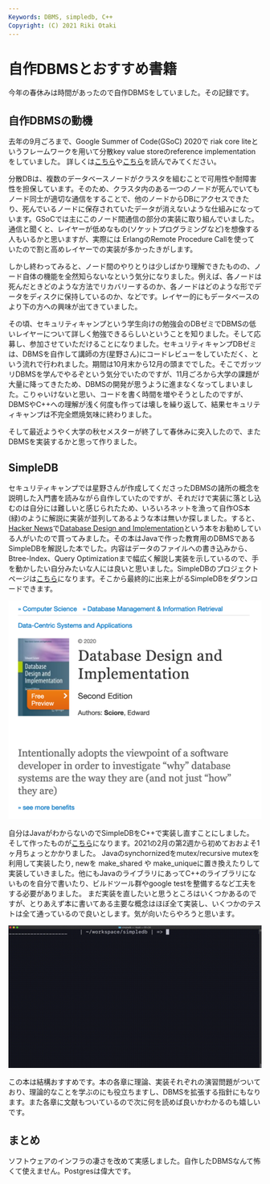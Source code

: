 ```yaml
---
Keywords: DBMS, simpledb, C++
Copyright: (C) 2021 Riki Otaki
---
```


# 自作DBMSとおすすめ書籍

今年の春休みは時間があったので自作DBMSをしていました。その記録です。

## 自作DBMSの動機

去年の9月ごろまで、Google Summer of Code(GSoC) 2020で riak core liteというフレームワークを用いて分散key value storeのreference implementationをしていました。 詳しくは[こちら](https://rotaki.org/?post=20200819_gsoc1)や[こちら](https://rotaki.org/?post=20200914_gsoc2)を読んでみてください。

分散DBは、複数のデータベースノードがクラスタを組むことで可用性や耐障害性を担保しています。そのため、クラスタ内のある一つのノードが死んでいてもノード同士が適切な通信をすることで、他のノードからDBにアクセスできたり、死んでいるノードに保存されていたデータが消えないような仕組みになっています。GSoCでは主にこのノード間通信の部分の実装に取り組んでいました。通信と聞くと、レイヤーが低めなもの(ソケットプログラミングなど)を想像する人もいるかと思いますが、実際には ErlangのRemote Procedure Callを使っていたので割と高めレイヤーでの実装が多かったきがします。

しかし終わってみると、ノード間のやりとりは少しばかり理解できたものの、ノード自体の機能を全然知らないなという気分になりました。例えば、各ノードは死んだときどのような方法でリカバリーするのか、各ノードはどのような形でデータをディスクに保持しているのか、などです。レイヤー的にもデータベースのより下の方への興味が出てきていました。

その頃、セキュリティキャンプという学生向けの勉強会のDBゼミでDBMSの低いレイヤーについて詳しく勉強できるらしいということを知りました。そして応募し、参加させていただけることになりました。セキュリティキャンプDBゼミは、DBMSを自作して講師の方(星野さん)にコードレビューをしていただく、という流れで行われました。期間は10月末から12月の頭まででした。そこでガッツリDBMSを学んでやるぞという気分でいたのですが、11月ごろから大学の課題が大量に降ってきたため、DBMSの開発が思うように進まなくなってしまいました。こりゃいけないと思い、コードを書く時間を増やそうとしたのですが、DBMSやC++への理解が浅く何度も作っては壊しを繰り返して、結果セキュリティキャンプは不完全燃焼気味に終わりました。

そして最近ようやく大学の秋セメスターが終了して春休みに突入したので、またDBMSを実装するかと思って作りました。

## SimpleDB

セキュリティキャンプでは星野さんが作成してくださったDBMSの諸所の概念を説明した入門書を読みながら自作していたのですが、それだけで実装に落とし込むのは自分には難しいと感じられたため、いろいろネットを漁って自作OS本(緑)のように解説に実装が並列してあるような本は無いか探しました。すると、[Hacker News](https://news.ycombinator.com/item?id=21793270)で[Database Design and Implementation](https://www.springer.com/gp/book/9783030338350)という本をお勧めしている人がいたので買ってみました。その本はJavaで作った教育用のDBMSであるSimpleDBを解説した本でした。内容はデータのファイルへの書き込みから、Btree-Index、Query Optimizationまで幅広く解説し実装を示しているので、手を動かしたい自分みたいな人には良いと思いました。SimpleDBのプロジェクトページは[こちら](http://www.cs.bc.edu/~sciore/simpledb/)になります。そこから最終的に出来上がるSimpleDBをダウンロードできます。

 <img src="./images/db.png" width="600">

自分はJavaがわからないのでSimpleDBをC++で実装し直すことにしました。
そして作ったものが[こちら](https://github.com/wattlebirdaz/simpledb)になります。2021の2月の第2週から初めておおよそ1ヶ月ちょっとかかりました。
Javaのsynchornizedをmutex/recursive mutexを利用して実装したり, newを make_shared や make_uniqueに置き換えたりして実装していきました。他にもJavaのライブラリにあってC++のライブラリにないものを自分で書いたり、ビルドツール群やgoogle testを整備するなど工夫をする必要がありました。
まだ実装を直したいと思うところはいくつかあるのですが、とりあえず本に書いてある主要な概念はほぼ全て実装し、いくつかのテストは全て通っているので良いとします。気が向いたらやろうと思います。

<img src="./images/sample.gif" width="600">

この本は結構おすすめです。本の各章に理論、実装それぞれの演習問題がついており、理論的なことを学ぶのにも役立ちますし、DBMSを拡張する指針にもなります。また各章に文献もついているので次に何を読めば良いかわかるのも嬉しいです。

## まとめ

ソフトウェアのインフラの凄さを改めて実感しました。自作したDBMSなんて怖くて使えません。Postgresは偉大です。
